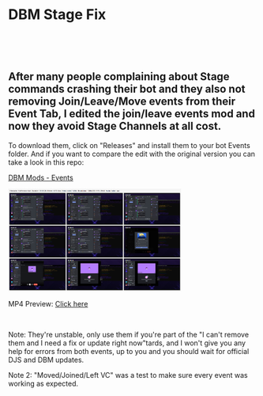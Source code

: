 <h1> DBM Stage Fix</h1>

<p>&nbsp;</p>
<p>&nbsp;</p>
<h2> After many people complaining about Stage commands crashing their bot and they also not removing Join/Leave/Move events from their Event Tab, I edited the join/leave events mod and now they avoid Stage Channels at all cost.</h2>
To download them, click on "Releases" and install them to your bot Events folder. And if you want to compare the edit with the original version you can take a look in this repo:

[DBM Mods - Events](https://github.com/dbm-network/mods/tree/master/events)

<p>
  <img src="https://raw.githubusercontent.com/Lucasamiel0406/DBM_StageFix/main/DBM%20Stage%20Fix-%20Video%20Summary.png" width="350" title="hover text">
</p>

MP4 Preview: [Click here](https://github.com/Lucasamiel0406/DBM_StageFix/blob/main/DBM%20Stage%20Fix%20Preview.mp4?raw=true)

<p>&nbsp;</p>
Note: They're unstable, only use them if you're part of the "I can't remove them and I need a fix or update right now"tards, and I won't give you any help for errors from both events, up to you and you should wait for official DJS and DBM updates.

Note 2: "Moved/Joined/Left VC" was a test to make sure every event was working as expected.
